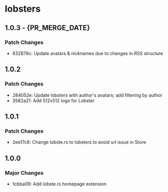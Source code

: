# lobsters

## 1.0.3 - {PR_MERGE_DATE}

### Patch Changes

- 832876c: Update avatars & nicknames due to changes in RSS structure

## 1.0.2

### Patch Changes

- 284052e: Update lobsters with author's avatars; add filtering by author
- 3582a21: Add 512x512 logo for Lobster

## 1.0.1

### Patch Changes

- 2ee17c6: Change lobste.rs to lobsters to avoid url issue in Store

## 1.0.0

### Major Changes

- 1cbba09: Add lobste.rs homepage extension
